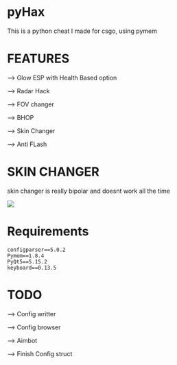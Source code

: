 # pyHax

This is a python cheat I made for csgo, using pymem

# FEATURES

⟶ Glow ESP with Health Based option


⟶ Radar Hack


⟶ FOV changer


⟶ BHOP


⟶ Skin Changer


⟶ Anti FLash

# SKIN CHANGER

skin changer is really bipolar and doesnt work all the time

![](https://github.com/saiko-2043/pyHax/blob/master/.github/unknown.png)

# Requirements

```
configparser==5.0.2
Pymem==1.8.4
PyQt5==5.15.2
keyboard==0.13.5
```

# TODO

⟶ Config writter


⟶ Config browser


⟶ Aimbot


⟶ Finish Config struct
